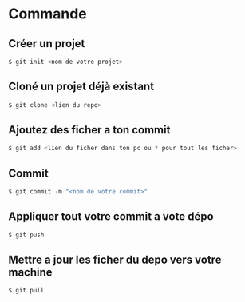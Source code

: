 # Commande

Créer un projet
-
```powershell
$ git init <nom de votre projet>
```

Cloné un projet déjà existant
-
```powershell
$ git clone <lien du repo>
```

Ajoutez des ficher a ton commit
-
```powershell
$ git add <lien du ficher dans ton pc ou * pour tout les ficher>
```

Commit
-
```powershell
$ git commit -m "<nom de votre commit>"
```

Appliquer tout votre commit a vote dépo
-
```powershell
$ git push
```

Mettre a jour les ficher du depo vers votre machine
-
```powershell
$ git pull
```


















